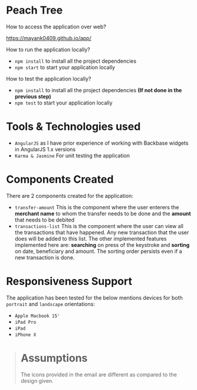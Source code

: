 # Peach Tree

How to access the application over web?

  https://mayank0409.github.io/app/

How to run the application locally?

  - `npm install` to install all the project dependencies
  - `npm start` to start your application locally

How to test the application locally?

  - `npm install` to install all the project dependencies **(If not done in the previous step)**
  - `npm test` to start your application locally 

# Tools & Technologies used

  - `AngularJS` as I have prior experience of working with Backbase widgets in AngularJS 1.x versions
  - `Karma & Jasmine` For unit testing the application

# Components Created

  There are 2 components created for the application:
  
  - `transfer-amount` This is the component where the user enterers the **merchant name** to whom the transfer needs to be done and the **amount** that needs to be debited
  - `transactions-list` This is the component where the user can view all the transactions that have happened. Any new transaction that the user does will be added to this list. The other implemented features implemented here are: **searching** on press of the keystroke and **sorting** on date, beneficiary and amount. The sorting order persists even if a new transaction is done.

# Responsiveness Support
  
  The application has been tested for the below mentions devices for both `portrait` and `landscape` orientations:
  
  - `Apple Macbook 15'`
  - `iPad Pro`
  - `iPad`
  - `iPhone X`

> # Assumptions
> The icons provided in the email are different as compared to the design given.

